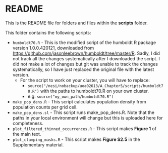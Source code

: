# README

This is the README file for folders and files within the **scripts** folder.

This folder contains the following scripts:
* `humboldt70.R` - This is the modified script of the humboldt R package version 1.0.0.420121, downloaded from <https://github.com/jasonleebrown/humboldt/tree/master/R>. Sadly, I did not track all the changes systematically after I downloaded the script. I did not make a lot of changes but git was unable to track the changes systematically, so I have just replaced the original file with the latest version.
  * For the script to work on your cluster, you will have to replace:
    *  `source("/nesi/nobackup/uoa02613/A_Chapter5/scripts/humboldt70.R")`
   with the paths to humboldt70.R on your own cluster.
    *  e.g. `source("my_own_path/humboldt70.R")`
* `make_pop_dens.R` - This script calculates population density from population counts per grid cell.
* `make_pop_dens.sl` - This script runs make_pop_dens.R. Note that the paths in your local environment will change but this is uploaded here for completeness.
* `plot_filtered_thinned_occurrences.R` - This script makes **Figure 1** of the main text.
* `plot_clamping_masks.R` - This script makes **Figure S2.5** in the Supplementary material.
